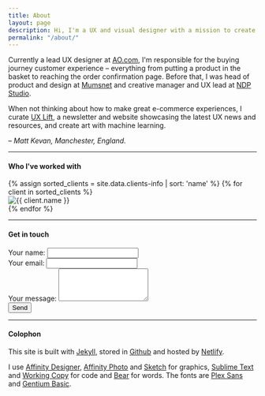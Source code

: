 ```yaml
---
title: About
layout: page
description: Hi, I'm a UX and visual designer with a mission to create innovative, people-first digital experiences through building and leading creative teams.
permalink: "/about/"
---
```

		

<p>Currently a lead UX designer at <a href="https://www.ao.com" target="_blank">AO.com</a>, I'm responsible for the buying journey customer experience – everything from putting a product in the basket to reaching the order confirmation page. Before that, I was head of product and design at <a href="https://www.mumsnet.com" target="_blank">Mumsnet</a> and creative manager and UX lead at <a href="https://www.ndp-studio.com" target="_blank">NDP Studio</a>.</p>

<p>When not thinking about how to make great e-commerce experiences, I curate <a href="https://www.uxlift.org" target="_blank">UX Lift</a>, a newsletter and website showcasing the latest UX news and resources, and create art with machine learning.</p>

<p><i>– Matt Kevan, Manchester, England.</i></p>
<hr />

#### Who I've worked with

<div class="row">
	{% assign sorted_clients = site.data.clients-info | sort: 'name' %}
	{% for client in sorted_clients %}
		<div class="col-xs-3 col-md-2 imgfit">
			<img src="/images/about/{{ client.logo }}" alt="{{ client.name }}" />
		</div>
	{% endfor %}
</div>
<hr />

#### Get in touch

<form name="contact" method="POST" netlify>
<div class="form-group">
<label>Your name:</label>  
<input type="text" name="name" class="form-control">  
</div>
<div class="form-group">
<label>Your email:</label>
<input type="email" name="email" class="form-control">
</div>
<div class="form-group">
<label>Your message:</label> 
<textarea name="message" class="form-control" rows="4"></textarea>
</div>
<div class="form-group">
<div data-netlify-recaptcha></div>
</div>
<button type="submit" class="btn btn-default">Send</button>

</form>

<hr />

#### Colophon

This site is built with <a href="https://jekyllrb.com" target="_blank">Jekyll</a>, stored in <a href="https://www.github.com" target="_blank">Github</a> and hosted by <a href="https://www.netlify.com" target="_blank">Netlify</a>. 

I use <a href="https://affinity.serif.com/en-gb/designer/ipad/" target="_blank">Affinity Designer</a>, <a href="https://affinity.serif.com/en-gb/photo/ipad/" target="_blank">Affinity Photo</a> and <a href="https://www.sketch.com" target="_blank">Sketch</a> for graphics, <a href="https://www.sublimetext.com" target="_blank"> Sublime Text</a> and <a href="https://workingcopyapp.com" target="_blank">Working Copy</a> for code and <a href="https://bear.app" target="_blank">Bear</a> for words. The fonts are <a href="https://www.ibm.com/plex/" target="_blank">Plex Sans</a> and <a href="https://software.sil.org/gentium/download/" target="_blank">Gentium Basic</a>.

